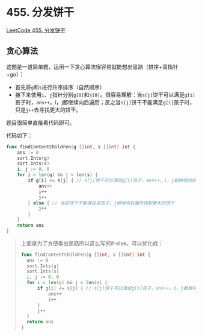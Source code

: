 # 455. 分发饼干

[LeetCode 455. 分发饼干](https://leetcode.cn/problems/assign-cookies/)

## 贪心算法

这题是一道简单题，运用一下贪心算法很容易就能想出思路（排序+双指针+go）：

- 首先将`g`和`s`进行升序排序（自然顺序）
- 接下来使用`i`、`j`指针分别`g[0]`和`s[0]`。很容易理解：当`s[j]`饼干可以满足`g[i]`孩子时，`ans++`，i，j都继续向后遍历；反之当`s[j]`饼干不能满足`g[i]`孩子时，只是`j++`去寻找更大的饼干。

题目很简单直接看代码即可。

代码如下：

```go
func findContentChildren(g []int, s []int) int {
	ans := 0
	sort.Ints(g)
	sort.Ints(s)
	i, j := 0, 0
	for i < len(g) && j < len(s) {
		if g[i] <= s[j] { // s[j]饼干可以满足g[i]孩子，ans++，i，j都继续向后遍历
			ans++
			i++
			j++
		} else { // 当前饼干不能满足该孩子，j继续向后遍历找到更大的饼干
			j++
		}
	}
	return ans
}
```

> 上面是为了方便看出思路所以这么写的if-else，可以优化成：
>
> ```go
> func findContentChildren(g []int, s []int) int {
> 	ans := 0
> 	sort.Ints(g)
> 	sort.Ints(s)
> 	i, j := 0, 0
> 	for i < len(g) && j < len(s) {
> 		if g[i] <= s[j] { // s[j]饼干可以满足g[i]孩子，ans++，i，j都继续向后遍历
> 			ans++
> 			i++
> 		}
> 		j++
> 	}
> 	return ans
> }
> ```















